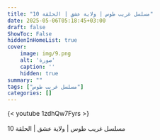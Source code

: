 ```yaml
---
title: "مسلسل غريب طوس | ولاية عشق | الحلقة 10"
date: 2025-05-06T05:18:45+03:00
draft: false
ShowToc: False
hiddenInHomeList: true
cover:
    image: img/9.png
    alt: 'صورة'
    caption: ''
    hidden: true
summary: ""
tags: ["مسلسل غريب طوس"]
categories: []
---
```


{< youtube 1zdhQw7Fyrs >}  
<br>
مسلسل غريب طوس | ولاية عشق | الحلقة 10
